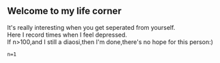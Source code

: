 ## Welcome to my life corner
It's really interesting when you get seperated from yourself.  
Here I record times when I feel depressed.  
If n>100,and I still a diaosi,then I'm done,there's no hope for this person:)  
  
`n=1`